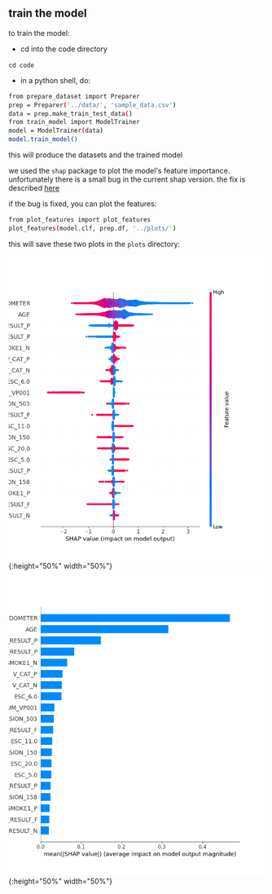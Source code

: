 ## train the model

to train the model:

- cd into the code directory

`cd code`

- in a python shell, do:

```bash
from prepare_dataset import Preparer
prep = Preparer('../data/', 'sample_data.csv')
data = prep.make_train_test_data()
from train_model import ModelTrainer
model = ModelTrainer(data)
model.train_model()
```

this will produce the datasets and the trained model

we used the `shap` package to plot the model's feature importance.
unfortunately there is a small bug in the current shap version.
the fix is described [here](https://github.com/slundberg/shap/commit/dab40944bbb5382c10b9bdc46b9176144764dfa6)

if the bug is fixed, you can plot the features:

```bash
from plot_features import plot_features
plot_features(model.clf, prep.df, '../plots/')
```

this will save these two plots in the `plots` directory:

![](../plots/top_features.png){:height="50%" width="50%"} ![](../plots/top_features_aggregated.png){:height="50%" width="50%"}
